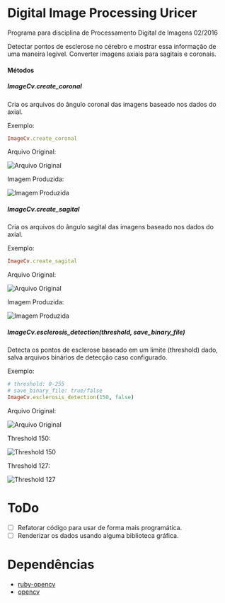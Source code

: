 # Digital Image Processing Uricer

Programa para disciplina de Processamento Digital de Imagens 02/2016

Detectar pontos de esclerose no cérebro e mostrar essa informação de uma maneira legível.
Converter imagens axiais para sagitais e coronais.

#### Métodos

##### ImageCv.create_coronal

Cria os arquivos do ângulo coronal das imagens baseado nos dados do axial.

Exemplo:
```ruby
ImageCv.create_coronal
```
Arquivo Original:

![Arquivo Original](https://raw.githubusercontent.com/leonardofalk/digital-image-processing-uricer/master/mri_flair_axial100.png)

Imagem Produzida:

![Imagem Produzida](https://raw.githubusercontent.com/leonardofalk/digital-image-processing-uricer/master/mri_flair_coronal40.png)

##### ImageCv.create_sagital

Cria os arquivos do ângulo sagital das imagens baseado nos dados do axial.

Exemplo:
```ruby
ImageCv.create_sagital
```
Arquivo Original:

![Arquivo Original](https://raw.githubusercontent.com/leonardofalk/digital-image-processing-uricer/master/mri_flair_axial100.png)

Imagem Produzida:

![Imagem Produzida](https://raw.githubusercontent.com/leonardofalk/digital-image-processing-uricer/master/sagital100.png)

##### ImageCv.esclerosis_detection(threshold, save_binary_file)

Detecta os pontos de esclerose baseado em um limite (threshold) dado, salva arquivos binários de detecção caso configurado.

Exemplo:
```ruby
# threshold: 0-255
# save_binary_file: true/false
ImageCv.esclerosis_detection(150, false)
```

Arquivo Original:

![Arquivo Original](https://raw.githubusercontent.com/leonardofalk/digital-image-processing-uricer/master/mri_flair_axial100.png)

Threshold 150:

![Threshold 150](https://raw.githubusercontent.com/leonardofalk/digital-image-processing-uricer/master/esclerose100t150.png)

Threshold 127:

![Threshold 127](https://raw.githubusercontent.com/leonardofalk/digital-image-processing-uricer/master/esclerose100t127.png)

# ToDo

- [ ] Refatorar código para usar de forma mais programática.
- [ ] Renderizar os dados usando alguma biblioteca gráfica.

# Dependências

- [ruby-opencv](https://github.com/ruby-opencv/ruby-opencv)
- [opencv](https://github.com/opencv/opencv)
